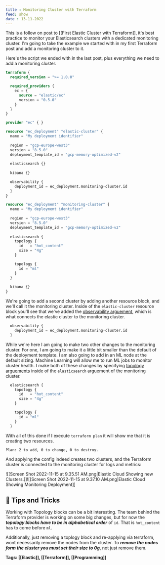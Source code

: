 ```yaml
---
title : Monitoring Cluster with Terraform
feed: show
date : 13-11-2022
---
```


This is a follow on post to [[First Elastic Cluster with Terraform]], it's best practice to monitor your Elasticsearch clusters with a dedicated monitoring cluster. I'm going to take the example we started with in my first Terraform post and add a monitoring cluster to it.

Here's the script we ended with in the last post, plus everything we need to add a monitoring cluster.

```terraform
terraform {
  required_version = ">= 1.0.0"

  required_providers {
    ec = {
      source = "elastic/ec"
      version = "0.5.0"
    }
  }
}

provider "ec" { }

resource "ec_deployment" "elastic-cluster" {
  name = "My deployment identifier"
  
  region = "gcp-europe-west3"
  version = "8.5.0"
  deployment_template_id = "gcp-memory-optimized-v2"
  
  elasticsearch {}
  
  kibana {}

  observability {
    deployment_id = ec_deployment.monitoring-cluster.id
  }
}

resource "ec_deployment" "monitoring-cluster" {
  name = "My deployment identifier"
  
  region = "gcp-europe-west3"
  version = "8.5.0"
  deployment_template_id = "gcp-memory-optimized-v2"
  
  elasticsearch {
    topology {
      id   = "hot_content"
      size = "4g"
    }

    topology {
      id = "ml"
    }
  }
  
  kibana {}
}
```

We're going to add a second cluster by adding another resource block, and we'll call it the monitoring cluster. Inside of the `elastic-cluster` resource block you'll see that we've added the [observability arguement](https://registry.terraform.io/providers/elastic/ec/latest/docs/resources/ec_deployment#observability), which is what connects the elastic cluster to the monitoring cluster.

```terraform
  observability {
    deployment_id = ec_deployment.monitoring-cluster.id
  }
```

While we're here I am going to make two other changes to the monitoring cluster. For one, I am going to make it a little bit smaller than the default of the deployment template. I am also going to add in an ML node at the default sizing. Machine Learning will allow me to run ML jobs to monitor cluster health. I make both of these changes by specifying [topology arguements](https://registry.terraform.io/providers/elastic/ec/latest/docs/resources/ec_deployment#size) inside of the `elasticsearch`  arguement of the monitoring cluster.

```terraform
  elasticsearch {
    topology {
      id   = "hot_content"
      size = "4g"
    }

    topology {
      id = "ml"
    }
  }
```

With all of this done if I execute `terraform plan` it will show me that it is creating two resources.

```sh
Plan: 2 to add, 0 to change, 0 to destroy.
```

And applying the config indeed creates two clusters, and the Terraform cluster is connected to the monitoring cluster for logs and metrics:

![[Screen Shot 2022-11-15 at 9.35.51 AM.png|Elastic Cloud Showing new Clusters.]]![[Screen Shot 2022-11-15 at 9.37.10 AM.png|Elastic Cloud Showing Monitoring Deployment]]

## 🚨 Tips and Tricks
Working with Topology blocks can be a bit interesting. The team behind the Terraform provider is working on some big changes, but for now the ***topology blocks have to be in alphabetical order*** of `id`. That is `hot_content` has to come before `ml`.

Additionally, just removing a toplogy block and re-applying via terraform, wont necessarily remove the nodes from the cluster. To ***remove the nodes form the cluster you must set their size to 0g***, not just remove them.


**Tags: [[Elastic]], [[Terraform]], [[Programming]]**
